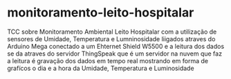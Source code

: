 # monitoramento-leito-hospitalar
TCC sobre Monitoramento Ambiental Leito Hospitalar com a utilização de sensores de Umidade, Temperatura e Lumninosidade liigados atraves do Arduino Mega conectado a um Ehternet Shield W5500 e a leitura dos dados se da atraves do servidor ThingSpeak que é um servidor na nuvem que faz a leitura é gravação dos dados em tempo real mostrando em forma de grafícos o dia e a hora da Umidade, Temperatura e Luminosidade
